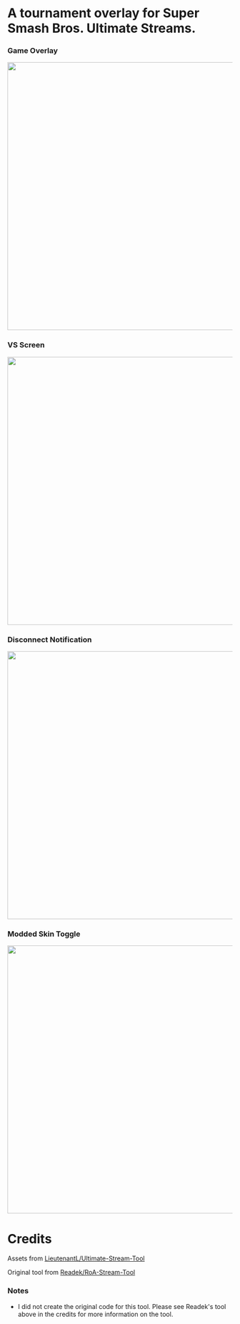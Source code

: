 # A tournament overlay for Super Smash Bros. Ultimate Streams.

### Game Overlay
<img src="https://cdn.discordapp.com/attachments/1006411318028402708/1009068442017603676/Screenshot_2022-08-16_07-57-11.png" width="600">

### VS Screen
<img src="https://cdn.discordapp.com/attachments/1006411318028402708/1009068442374111372/Screenshot_2022-08-16_07-57-32.png" width="600">

### Disconnect Notification
<img src="https://cdn.discordapp.com/attachments/1006411318028402708/1009068073749319720/Screenshot_2022-08-16_07-55-42.png" width="600">

### Modded Skin Toggle
<img src="https://cdn.discordapp.com/attachments/1006411318028402708/1009071372049334302/unknown.png" width="600">

# Credits
Assets from [LieutenantL/Ultimate-Stream-Tool](https://github.com/LieutenantL/Ultimate-Stream-Tool)

Original tool from [Readek/RoA-Stream-Tool](https://github.com/Readek/RoA-Stream-Tool)

### Notes
- I did not create the original code for this tool. Please see Readek's tool above in the credits for more information on the tool.
